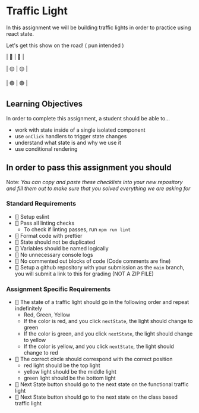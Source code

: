 # Traffic Light

In this assignment we will be building traffic lights in order to practice using react state.

Let's get this show on the road! ( pun intended )

| 🔴 | 🔴 |

| 🟡 | 🟡 |

| 🟢 | 🟢 |

## Learning Objectives

In order to complete this assignment, a student should be able to...

- work with state inside of a single isolated component
- use `onClick` handlers to trigger state changes
- understand what state is and why we use it
- use conditional rendering

## In order to pass this assignment you should

Note:
_You can copy and paste these checklists into your new repository and fill them out to make sure that you solved everything we are asking for_

### Standard Requirements

- [] Setup eslint
- [] Pass all linting checks
  - To check if linting passes, run `npm run lint`
- [] Format code with prettier
- [] State should not be duplicated
- [] Variables should be named logically
- [] No unnecessary console logs
- [] No commented out blocks of code (Code comments are fine)
- [] Setup a github repository with your submission as the `main` branch, you will submit a link to this for grading (NOT A ZIP FILE)

### Assignment Specific Requirements

- [] The state of a traffic light should go in the following order and repeat indefinitely
  - Red, Green, Yellow
  - If the color is red, and you click `nextState`, the light should change to green
  - If the color is green, and you click `nextState`, the light should change to yellow
  - If the color is yellow, and you click `nextState`, the light should change to red
- [] The correct circle should correspond with the correct position
  - red light should be the top light
  - yellow light should be the middle light
  - green light should be the bottom light
- [] Next State button should go to the next state on the functional traffic light
- [] Next State button should go to the next state on the class based traffic light
